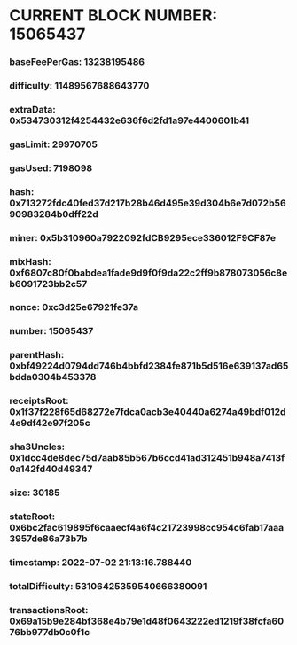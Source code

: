 # CURRENT BLOCK NUMBER: 15065437

### baseFeePerGas: 13238195486
### difficulty: 11489567688643770
### extraData: 0x534730312f4254432e636f6d2fd1a97e4400601b41
### gasLimit: 29970705
### gasUsed: 7198098
### hash: 0x713272fdc40fed37d217b28b46d495e39d304b6e7d072b5690983284b0dff22d
### miner: 0x5b310960a7922092fdCB9295ece336012F9CF87e
### mixHash: 0xf6807c80f0babdea1fade9d9f0f9da22c2ff9b878073056c8eb6091723bb2c57
### nonce: 0xc3d25e67921fe37a
### number: 15065437
### parentHash: 0xbf49224d0794dd746b4bbfd2384fe871b5d516e639137ad65bdda0304b453378
### receiptsRoot: 0x1f37f228f65d68272e7fdca0acb3e40440a6274a49bdf012d4e9df42e97f205c
### sha3Uncles: 0x1dcc4de8dec75d7aab85b567b6ccd41ad312451b948a7413f0a142fd40d49347
### size: 30185
### stateRoot: 0x6bc2fac619895f6caaecf4a6f4c21723998cc954c6fab17aaa3957de86a73b7b
### timestamp: 2022-07-02 21:13:16.788440
### totalDifficulty: 53106425359540666380091
### transactionsRoot: 0x69a15b9e284bf368e4b79e1d48f0643222ed1219f38fcfa6076bb977db0c0f1c
